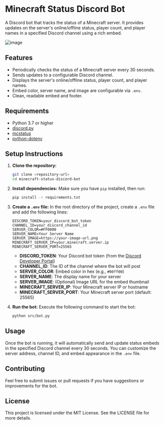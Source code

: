 # Minecraft Status Discord Bot

A Discord bot that tracks the status of a Minecraft server. It provides updates on the server's online/offline status, player count, and player names in a specified Discord channel using a rich embed.

![image](https://github.com/user-attachments/assets/117ea580-cc08-44e8-9371-8a121337eb69)


## Features

- Periodically checks the status of a Minecraft server every 30 seconds.
- Sends updates to a configurable Discord channel.
- Displays the server's online/offline status, player count, and player names.
- Embed color, server name, and image are configurable via `.env`.
- Clean, readable embed and footer.

## Requirements

- Python 3.7 or higher
- [discord.py](https://pypi.org/project/discord.py/)
- [mcstatus](https://pypi.org/project/mcstatus/)
- [python-dotenv](https://pypi.org/project/python-dotenv/)

## Setup Instructions

1. **Clone the repository:**
   ```bash
   git clone <repository-url>
   cd minecraft-status-discord-bot
   ```

2. **Install dependencies:**
   Make sure you have `pip` installed, then run:
   ```bash
   pip install -r requirements.txt
   ```

3. **Create a `.env` file:**
   In the root directory of the project, create a `.env` file and add the following lines:
   ```
   DISCORD_TOKEN=your_discord_bot_token
   CHANNEL_ID=your_discord_channel_id
   SERVER_COLOR=#FF0000
   SERVER_NAME=Your Server Name
   SERVER_IMAGE=https://your-image-url.png
   MINECRAFT_SERVER_IP=your.minecraft.server.ip
   MINECRAFT_SERVER_PORT=25565
   ```

   - **DISCORD_TOKEN**: Your Discord bot token (from the [Discord Developer Portal](https://discord.com/developers/applications))
   - **CHANNEL_ID**: The ID of the channel where the bot will post
   - **SERVER_COLOR**: Embed color in hex (e.g., `#00ff00`)
   - **SERVER_NAME**: The display name for your server
   - **SERVER_IMAGE**: (Optional) Image URL for the embed thumbnail
   - **MINECRAFT_SERVER_IP**: Your Minecraft server IP or hostname
   - **MINECRAFT_SERVER_PORT**: Your Minecraft server port (default: 25565)

4. **Run the bot:**
   Execute the following command to start the bot:
   ```bash
   python src/bot.py
   ```

## Usage

Once the bot is running, it will automatically send and update status embeds in the specified Discord channel every 30 seconds. You can customize the server address, channel ID, and embed appearance in the `.env` file.

## Contributing

Feel free to submit issues or pull requests if you have suggestions or improvements for the bot.

## License

This project is licensed under the MIT License. See the LICENSE file for more details.
